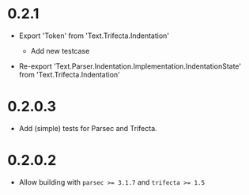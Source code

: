# 0.2.1 #

* Export 'Token' from 'Text.Trifecta.Indentation'

  * Add new testcase

* Re-export 'Text.Parser.Indentation.Implementation.IndentationState' from 'Text.Trifecta.Indentation'

# 0.2.0.3 #

* Add (simple) tests for Parsec and Trifecta.

# 0.2.0.2 #

* Allow building with `parsec >= 3.1.7` and `trifecta >= 1.5`


